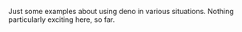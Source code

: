 Just some examples about using deno in various situations. Nothing particularly exciting here, so far.
